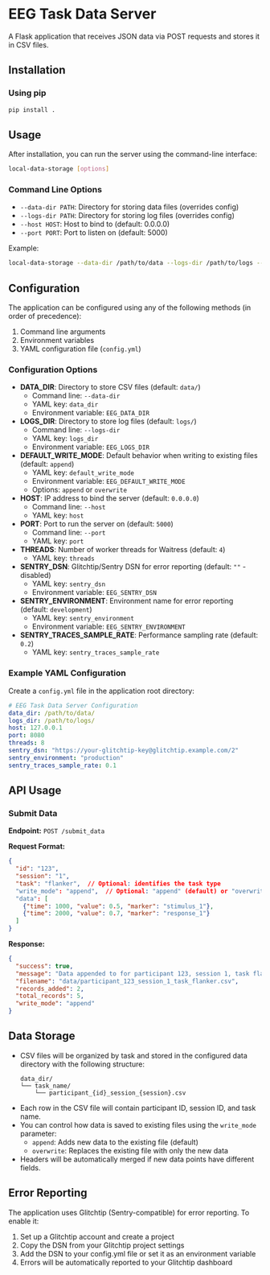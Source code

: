 # EEG Task Data Server
A Flask application that receives JSON data via POST requests and stores it in CSV files.

## Installation

### Using pip
```bash
pip install .
```

## Usage

After installation, you can run the server using the command-line interface:

```bash
local-data-storage [options]
```

### Command Line Options
- `--data-dir PATH`: Directory for storing data files (overrides config)
- `--logs-dir PATH`: Directory for storing log files (overrides config)
- `--host HOST`: Host to bind to (default: 0.0.0.0)
- `--port PORT`: Port to listen on (default: 5000)

Example:
```bash
local-data-storage --data-dir /path/to/data --logs-dir /path/to/logs --port 8080
```

## Configuration
The application can be configured using any of the following methods (in order of precedence):
1. Command line arguments
2. Environment variables
3. YAML configuration file (`config.yml`)

### Configuration Options
- **DATA_DIR**: Directory to store CSV files (default: `data/`)
  - Command line: `--data-dir`
  - YAML key: `data_dir`
  - Environment variable: `EEG_DATA_DIR`
- **LOGS_DIR**: Directory to store log files (default: `logs/`)
  - Command line: `--logs-dir`
  - YAML key: `logs_dir`
  - Environment variable: `EEG_LOGS_DIR`
- **DEFAULT_WRITE_MODE**: Default behavior when writing to existing files (default: `append`)
  - YAML key: `default_write_mode`
  - Environment variable: `EEG_DEFAULT_WRITE_MODE`
  - Options: `append` or `overwrite`
- **HOST**: IP address to bind the server (default: `0.0.0.0`)
  - Command line: `--host`
  - YAML key: `host`
- **PORT**: Port to run the server on (default: `5000`)
  - Command line: `--port`
  - YAML key: `port`
- **THREADS**: Number of worker threads for Waitress (default: `4`)
  - YAML key: `threads`
- **SENTRY_DSN**: Glitchtip/Sentry DSN for error reporting (default: `""` - disabled)
  - YAML key: `sentry_dsn`
  - Environment variable: `EEG_SENTRY_DSN`
- **SENTRY_ENVIRONMENT**: Environment name for error reporting (default: `development`)
  - YAML key: `sentry_environment`
  - Environment variable: `EEG_SENTRY_ENVIRONMENT`
- **SENTRY_TRACES_SAMPLE_RATE**: Performance sampling rate (default: `0.2`)
  - YAML key: `sentry_traces_sample_rate`

### Example YAML Configuration
Create a `config.yml` file in the application root directory:
```yaml
# EEG Task Data Server Configuration
data_dir: /path/to/data/
logs_dir: /path/to/logs/
host: 127.0.0.1
port: 8080
threads: 8
sentry_dsn: "https://your-glitchtip-key@glitchtip.example.com/2"
sentry_environment: "production"
sentry_traces_sample_rate: 0.1
```

## API Usage
### Submit Data
**Endpoint:** `POST /submit_data`

**Request Format:**
```json
{
  "id": "123",
  "session": "1",
  "task": "flanker",  // Optional: identifies the task type
  "write_mode": "append",  // Optional: "append" (default) or "overwrite"
  "data": [
    {"time": 1000, "value": 0.5, "marker": "stimulus_1"},
    {"time": 2000, "value": 0.7, "marker": "response_1"}
  ]
}
```

**Response:**
```json
{
  "success": true,
  "message": "Data appended to for participant 123, session 1, task flanker",
  "filename": "data/participant_123_session_1_task_flanker.csv",
  "records_added": 2,
  "total_records": 5,
  "write_mode": "append"
}
```

## Data Storage
- CSV files will be organized by task and stored in the configured data directory with the following structure:
  ```
  data_dir/
  └── task_name/
      └── participant_{id}_session_{session}.csv
  ```
- Each row in the CSV file will contain participant ID, session ID, and task name.
- You can control how data is saved to existing files using the `write_mode` parameter:
  - `append`: Adds new data to the existing file (default)
  - `overwrite`: Replaces the existing file with only the new data
- Headers will be automatically merged if new data points have different fields.

## Error Reporting
The application uses Glitchtip (Sentry-compatible) for error reporting. To enable it:
1. Set up a Glitchtip account and create a project
2. Copy the DSN from your Glitchtip project settings
3. Add the DSN to your config.yml file or set it as an environment variable
4. Errors will be automatically reported to your Glitchtip dashboard
